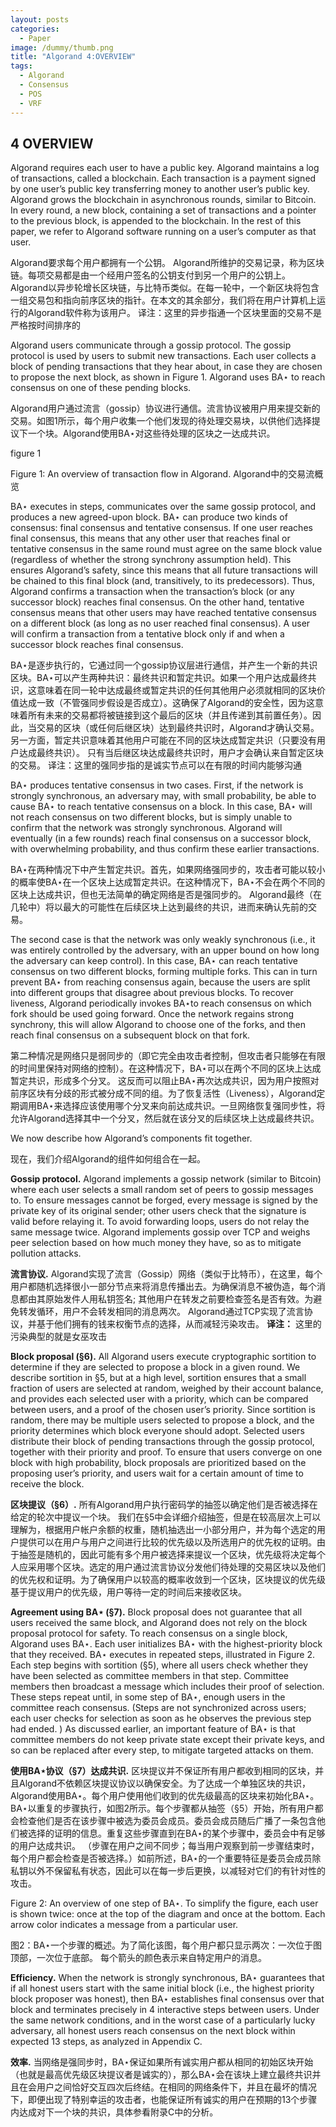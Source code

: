 ```yaml
---
layout: posts
categories:
  - Paper
image: /dummy/thumb.png
title: "Algorand 4:OVERVIEW"
tags:
  - Algorand
  - Consensus
  - POS
  - VRF
---
```


## 4 OVERVIEW

Algorand requires each user to have a public key. Algorand maintains a log of transactions, called a blockchain. Each transaction is a payment signed by one user’s public key transferring money to another user’s public key. Algorand grows the blockchain in asynchronous rounds, similar to Bitcoin. In every round, a new block, containing a set of transactions and a pointer to the previous block, is appended to the blockchain. In the rest of this paper, we refer to Algorand software running on a user’s computer as that user.

Algorand要求每个用户都拥有一个公钥。 Algorand所维护的交易记录，称为区块链。每项交易都是由一个经用户签名的公钥支付到另一个用户的公钥上。Algorand以异步轮增长区块链，与比特币类似。在每一轮中，一个新区块将包含一组交易包和指向前序区块的指针。在本文的其余部分，我们将在用户计算机上运行的Algorand软件称为该用户。
译注：这里的异步指通一个区块里面的交易不是严格按时间排序的


Algorand users communicate through a gossip protocol. The gossip protocol is used by users to submit new transactions. Each user collects a block of pending transactions that they hear about, in case they are chosen to propose the next block, as shown in Figure 1. Algorand uses BA⋆ to reach consensus on one of these pending blocks.

Algorand用户通过流言（gossip）协议进行通信。流言协议被用户用来提交新的交易。如图1所示，每个用户收集一个他们发现的待处理交易块，以供他们选择提议下一个块。Algorand使用BA⋆对这些待处理的区块之一达成共识。

figure 1



Figure 1: An overview of transaction flow in Algorand. Algorand中的交易流概览



BA⋆ executes in steps, communicates over the same gossip protocol, and produces a new agreed-upon block. BA⋆ can produce two kinds of consensus: final consensus and tentative consensus. If one user reaches final consensus, this means that any other user that reaches final or tentative consensus in the same round must agree on the same block value (regardless of whether the strong synchrony assumption held). This ensures Algorand’s safety, since this means that all future transactions will be chained to this final block (and, transitively, to its predecessors). Thus, Algorand confirms a transaction when the transaction’s block (or any successor block) reaches final consensus. On the other hand, tentative consensus means that other users may have reached tentative consensus on a different block (as long as no user reached final consensus). A user will confirm a transaction from a tentative block only if and when a successor block reaches final consensus.

BA⋆是逐步执行的，它通过同一个gossip协议层进行通信，并产生一个新的共识区块。BA⋆可以产生两种共识：最终共识和暂定共识。如果一个用户达成最终共识，这意味着在同一轮中达成最终或暂定共识的任何其他用户必须就相同的区块价值达成一致（不管强同步假设是否成立）。这确保了Algorand的安全性，因为这意味着所有未来的交易都将被链接到这个最后的区块（并且传递到其前置任务）。因此，当交易的区块（或任何后继区块）达到最终共识时，Algorand才确认交易。另一方面，暂定共识意味着其他用户可能在不同的区块达成暂定共识（只要没有用户达成最终共识）。 只有当后继区块达成最终共识时，用户才会确认来自暂定区块的交易。
译注：这里的强同步指的是诚实节点可以在有限的时间内能够沟通


BA⋆ produces tentative consensus in two cases. First, if the network is strongly synchronous, an adversary may, with small probability, be able to cause BA⋆ to reach tentative consensus on a block. In this case, BA⋆ will not reach consensus on two different blocks, but is simply unable to confirm that the network was strongly synchronous. Algorand will eventually (in a few rounds) reach final consensus on a successor block, with overwhelming probability, and thus confirm these earlier transactions.

BA⋆在两种情况下中产生暂定共识。首先，如果网络强同步的，攻击者可能以较小的概率使BA⋆在一个区块上达成暂定共识。在这种情况下，BA⋆不会在两个不同的区块上达成共识，但也无法简单的确定网络是否是强同步的。 Algorand最终（在几轮中）将以最大的可能性在后续区块上达到最终的共识，进而来确认先前的交易。



The second case is that the network was only weakly synchronous (i.e., it was entirely controlled by the adversary, with an upper bound on how long the adversary can keep control). In this case, BA⋆ can reach tentative consensus on two different blocks, forming multiple forks. This can in turn prevent BA⋆ from reaching consensus again, because the users are split into different groups that disagree about previous blocks. To recover liveness, Algorand periodically invokes BA⋆to reach consensus on which fork should be used going forward. Once the network regains strong synchrony, this will allow Algorand to choose one of the forks, and then reach final consensus on a subsequent block on that fork.

第二种情况是网络只是弱同步的（即它完全由攻击者控制，但攻击者只能够在有限的时间里保持对网络的控制）。在这种情况下，BA⋆可以在两个不同的区块上达成暂定共识，形成多个分叉。 这反而可以阻止BA⋆再次达成共识，因为用户按照对前序区块有分歧的形式被分成不同的组。为了恢复活性（Liveness），Algorand定期调用BA⋆来选择应该使用哪个分叉来向前达成共识。一旦网络恢复强同步性，将允许Algorand选择其中一个分叉，然后就在该分叉的后续区块上达成最终共识。



We now describe how Algorand’s components fit together.

现在，我们介绍Algorand的组件如何组合在一起。



**Gossip protocol.** Algorand implements a gossip network (similar to Bitcoin) where each user selects a small random set of peers to gossip messages to. To ensure messages cannot be forged, every message is signed by the private key of its original sender; other users check that the signature is valid before relaying it. To avoid forwarding loops, users do not relay the same message twice. Algorand implements gossip over TCP and weighs peer selection based on how much money they have, so as to mitigate pollution attacks.

**流言协议.**  Algorand实现了流言（Gossip）网络（类似于比特币），在这里，每个用户都随机选择很小一部分节点来将消息传播出去。为确保消息不被伪造，每个消息都由其原始发件人用私钥签名; 其他用户在转发之前要检查签名是否有效。为避免转发循环，用户不会转发相同的消息两次。 Algorand通过TCP实现了流言协议，并基于他们拥有的钱来权衡节点的选择，从而减轻污染攻击。
**译注：** 这里的污染典型的就是女巫攻击

**Block proposal (§6).**  All Algorand users execute cryptographic sortition to determine if they are selected to propose a block in a given round. We describe sortition in §5, but at a high level, sortition ensures that a small fraction of users are selected at random, weighed by their account balance, and provides each selected user with a priority, which can be compared between users, and a proof of the chosen user’s priority. Since sortition is random, there may be multiple users selected to propose a block, and the priority determines which block everyone should adopt. Selected users distribute their block of pending transactions through the gossip protocol, together with their priority and proof. To ensure that users converge on one block with high probability, block proposals are prioritized based on the proposing user’s priority, and users wait for a certain amount of time to receive the block.

**区块提议（§6）.** 所有Algorand用户执行密码学的抽签以确定他们是否被选择在给定的轮次中提议一个块。 我们在§5中会详细介绍抽签，但是在较高层次上可以理解为，根据用户帐户余额的权重，随机抽选出一小部分用户，并为每个选定的用户提供可以在用户与用户之间进行比较的优先级以及所选用户的优先权的证明。由于抽签是随机的，因此可能有多个用户被选择来提议一个区块，优先级将决定每个人应采用哪个区块。选定的用户通过流言协议分发他们待处理的交易区块以及他们的优先权和证明。为了确保用户以较高的概率收敛到一个区块，区块提议的优先级基于提议用户的优先级，用户等待一定的时间后来接收区块。



**Agreement using BA⋆ (§7).** Block proposal does not guarantee that all users received the same block, and Algorand does not rely on the block proposal protocol for safety. To reach consensus on a single block, Algorand uses BA⋆. Each user initializes BA⋆ with the highest-priority block that they received. BA⋆ executes in repeated steps, illustrated in Figure 2. Each step begins with sortition (§5), where all users check whether they have been selected as committee members in that step. Committee members then broadcast a message which includes their proof of selection. These steps repeat until, in some step of BA⋆, enough users in the committee reach consensus. (Steps are not synchronized across users; each user checks for selection as soon as he observes the previous step had ended. ) As discussed earlier, an important feature of BA⋆ is that committee members do not keep private state except their private keys, and so can be replaced after every step, to mitigate targeted attacks on them.

**使用BA⋆协议（§7）达成共识.** 区块提议并不保证所有用户都收到相同的区块，并且Algorand不依赖区块提议协议以确保安全。为了达成一个单独区块的共识，Algorand使用BA⋆。每个用户使用他们收到的优先级最高的区块来初始化BA⋆。BA⋆以重复的步骤执行，如图2所示。每个步骤都从抽签（§5）开始，所有用户都会检查他们是否在该步骤中被选为委员会成员。委员会成员随后广播了一条包含他们被选择的证明的信息。重复这些步骤直到在BA⋆的某个步骤中，委员会中有足够的用户达成共识。 （步骤在用户之间不同步；每当用户观察到前一步骤结束时，每个用户都会检查是否被选择。）如前所述，BA⋆的一个重要特征是委员会成员除私钥以外不保留私有状态，因此可以在每一步后更换，以减轻对它们的有针对性的攻击。



Figure 2: An overview of one step of BA⋆. To simplify the figure, each user is shown twice: once at the top of the diagram and once at the bottom. Each arrow color indicates a message from a particular user.

图2：BA⋆一个步骤的概述。为了简化该图，每个用户都只显示两次：一次位于图顶部，一次位于底部。 每个箭头的颜色表示来自特定用户的消息。



**Efficiency.**  When the network is strongly synchronous, BA⋆ guarantees that if all honest users start with the same initial block (i.e., the highest priority block proposer was honest), then BA⋆ establishes final consensus over that block and terminates precisely in 4 interactive steps between users. Under the same network conditions, and in the worst case of a particularly lucky adversary, all honest users reach consensus on the next block within expected 13 steps, as analyzed in Appendix C.

**效率.** 当网络是强同步时，BA⋆保证如果所有诚实用户都从相同的初始区块开始（也就是最高优先级区块提议者是诚实的），那么BA⋆会在该块上建立最终共识并且在会用户之间恰好交互四次后终结。在相同的网络条件下，并且在最坏的情况下，即便出现了特别幸运的攻击者，也能保证所有诚实的用户在预期的13个步骤内达成对下一个块的共识，具体参看附录C中的分析。


